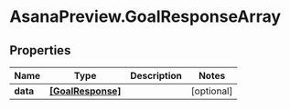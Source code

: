 # AsanaPreview.GoalResponseArray

## Properties
Name | Type | Description | Notes
------------ | ------------- | ------------- | -------------
**data** | [**[GoalResponse]**](GoalResponse.md) |  | [optional] 
